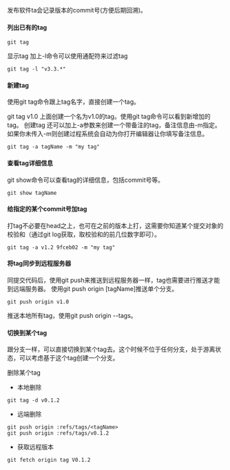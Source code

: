 发布软件ta会记录版本的commit号(方便后期回溯)。

#### 列出已有的tag
```
git tag
```
显示tag
加上-l命令可以使用通配符来过滤tag
```
git tag -l "v3.3.*"
```
#### 新建tag
使用git tag命令跟上tag名字，直接创建一个tag。

git tag v1.0
上面创建一个名为v1.0的tag。使用git tag命令可以看到新增加的tag。
创建tag
还可以加上-a参数来创建一个带备注的tag，备注信息由-m指定。如果你未传入-m则创建过程系统会自动为你打开编辑器让你填写备注信息。
```
git tag -a tagName -m "my tag"
```

#### 查看tag详细信息
git show命令可以查看tag的详细信息，包括commit号等。
```
git show tagName
```

#### 给指定的某个commit号加tag
打tag不必要在head之上，也可在之前的版本上打，这需要你知道某个提交对象的校验和（通过git log获取，取校验和的前几位数字即可）。
```
git tag -a v1.2 9fceb02 -m "my tag"
```
#### 将tag同步到远程服务器
同提交代码后，使用git push来推送到远程服务器一样，tag也需要进行推送才能到远端服务器。
使用git push origin [tagName]推送单个分支。
```
git push origin v1.0
```
推送本地所有tag，使用git push origin --tags。

#### 切换到某个tag
跟分支一样，可以直接切换到某个tag去。这个时候不位于任何分支，处于游离状态，可以考虑基于这个tag创建一个分支。


删除某个tag
- 本地删除
```
git tag -d v0.1.2 
```
- 远端删除
```
git push origin :refs/tags/<tagName>
git push origin :refs/tags/v0.1.2
```
- 获取远程版本
```
git fetch origin tag V0.1.2
```